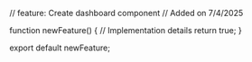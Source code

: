 // feature: Create dashboard component
// Added on 7/4/2025

function newFeature() {
  // Implementation details
  return true;
}

export default newFeature;